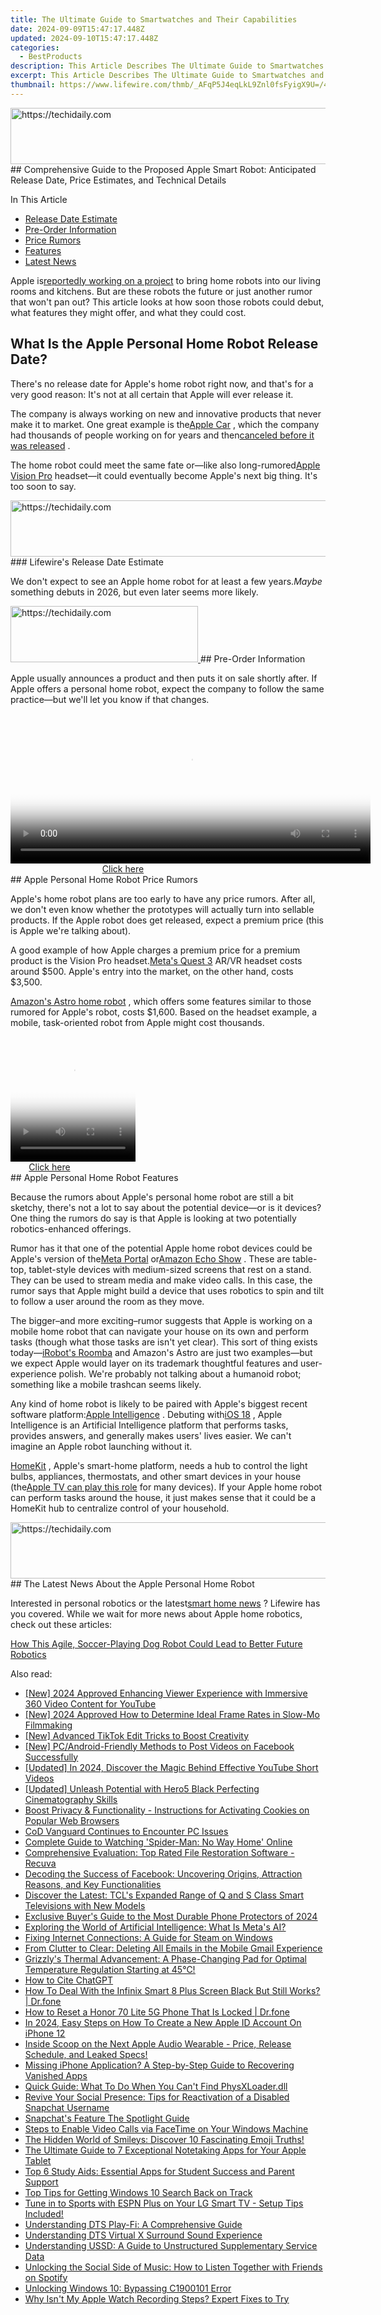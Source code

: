 ```yaml
---
title: The Ultimate Guide to Smartwatches and Their Capabilities
date: 2024-09-09T15:47:17.448Z
updated: 2024-09-10T15:47:17.448Z
categories:
  - BestProducts
description: This Article Describes The Ultimate Guide to Smartwatches and Their Capabilities
excerpt: This Article Describes The Ultimate Guide to Smartwatches and Their Capabilities
thumbnail: https://www.lifewire.com/thmb/_AFqP5J4eqLkL9Znl0fsFyigX9U=/400x300/filters:no_upscale():max_bytes(150000):strip_icc():format(webp)/close-up-of-woman-using-smart-watch-679775068-596a74a33df78c57f4a62897.jpg
---
```


<!-- affiliate ads begin -->
<a href="https://wigfever.sjv.io/c/5597632/2014859/22899" target="_top" id="2014859">
  <img src="//a.impactradius-go.com/display-ad/22899-2014859" border="0" alt="https://techidaily.com" width="728" height="90"/>
</a>
<img height="0" width="0" src="https://wigfever.sjv.io/i/5597632/2014859/22899" style="position:absolute;visibility:hidden;" border="0" />
<!-- affiliate ads end -->
## Comprehensive Guide to the Proposed Apple Smart Robot: Anticipated Release Date, Price Estimates, and Technical Details

In This Article

* [Release Date Estimate](https://www.lifewire.com/#toc-what-is-the-apple-personal-home-robot-release-date)
* [Pre-Order Information](https://www.lifewire.com/#toc-pre-order-information)
* [Price Rumors](https://www.lifewire.com/#toc-apple-personal-home-robot-price-rumors)
* [Features](https://www.lifewire.com/#toc-apple-personal-home-robot-features)
* [Latest News](https://www.lifewire.com/#toc-the-latest-news-about-the-apple-personal-home-robot)

 Apple is[reportedly working on a project](https://www.bloomberg.com/news/articles/2024-04-03/apple-explores-home-robots-after-abandoning-car-efforts?embedded-checkout=true) to bring home robots into our living rooms and kitchens. But are these robots the future or just another rumor that won't pan out? This article looks at how soon those robots could debut, what features they might offer, and what they could cost.

## What Is the Apple Personal Home Robot Release Date?

 There's no release date for Apple's home robot right now, and that's for a very good reason: It's not at all certain that Apple will ever release it.

 The company is always working on new and innovative products that never make it to market. One great example is the[Apple Car](https://www.lifewire.com/apple-car-5210313) , which the company had thousands of people working on for years and then[canceled before it was released](https://www.npr.org/2024/02/27/1234315814/apple-cancels-electric-car) .

 The home robot could meet the same fate or—like also long-rumored[Apple Vision Pro](https://www.lifewire.com/apple-vr-headset-news-and-rumors-6744818) headset—it could eventually become Apple's next big thing. It's too soon to say.

<!-- affiliate ads begin -->
<a href="https://appsumo.8odi.net/c/5597632/2128844/7443" target="_top" id="2128844">
  <img src="//a.impactradius-go.com/display-ad/7443-2128844" border="0" alt="https://techidaily.com" width="728" height="90"/>
</a>
<img height="0" width="0" src="https://appsumo.8odi.net/i/5597632/2128844/7443" style="position:absolute;visibility:hidden;" border="0" />
<!-- affiliate ads end -->
### Lifewire's Release Date Estimate

 We don't expect to see an Apple home robot for at least a few years._Maybe_ something debuts in 2026, but even later seems more likely.

<!-- affiliate ads begin -->
<a href="https://wigfever.sjv.io/c/5597632/1995803/22899" target="_top" id="1995803">
  <img src="//a.impactradius-go.com/display-ad/22899-1995803" border="0" alt="https://techidaily.com" width="300" height="90"/>
</a>
<img height="0" width="0" src="https://wigfever.sjv.io/i/5597632/1995803/22899" style="position:absolute;visibility:hidden;" border="0" />
<!-- affiliate ads end -->
## Pre-Order Information

 Apple usually announces a product and then puts it on sale shortly after. If Apple offers a personal home robot, expect the company to follow the same practice—but we'll let you know if that changes.

<!-- affiliate ads begin -->
<span id="1983473">
					<video width="576" height="240" style="cursor:pointer"
           poster="//a.impactradius-go.com/display-clicktoplayimage/1983473.png"
           onclick="if(!this.playClicked){this.play();this.setAttribute('controls',true);this.playClicked=true;}">
	   <source src="//a.impactradius-go.com/display-ad/22993-1983473">
	   <img src="//a.impactradius-go.com/display-clicktoplayimage/1983473.png" style="border: none; height: 100%; width: 100%; object-fit: contain">
	</video>
	<div style="width:360px;text-align:center"><a href="javascript:window.open(decodeURIComponent('https%3A%2F%2Fhomestyler.sjv.io%2Fc%2F5597632%2F1983473%2F22993'), '_blank');void(0);">Click here</a></div>
</span>
<img height="0" width="0" src="https://imp.pxf.io/i/5597632/1983473/22993" style="position:absolute;visibility:hidden;" border="0" />
<!-- affiliate ads end -->
## Apple Personal Home Robot Price Rumors

 Apple's home robot plans are too early to have any price rumors. After all, we don't even know whether the prototypes will actually turn into sellable products. If the Apple robot does get released, expect a premium price (this is Apple we're talking about).

 A good example of how Apple charges a premium price for a premium product is the Vision Pro headset.[Meta's Quest 3](https://www.lifewire.com/meta-quest-3-vr-headset-7975896) AR/VR headset costs around $500\. Apple's entry into the market, on the other hand, costs $3,500.

[Amazon's Astro home robot](https://www.lifewire.com/amazon-introduces-astro-a-new-robot-assistant-5203324) , which offers some features similar to those rumored for Apple's robot, costs $1,600\. Based on the headset example, a mobile, task-oriented robot from Apple might cost thousands.

<!-- affiliate ads begin -->
<span id="1328683">
					<video width="200" height="200" style="cursor:pointer"
           poster="//a.impactradius-go.com/display-clicktoplayimage/1328683.png"
           onclick="if(!this.playClicked){this.play();this.setAttribute('controls',true);this.playClicked=true;}">
	   <source src="//a.impactradius-go.com/display-ad/15852-1328683">
	   <img src="//a.impactradius-go.com/display-clicktoplayimage/1328683.png" style="border: none; height: 100%; width: 100%; object-fit: contain">
	</video>
	<div style="width:125px;text-align:center"><a href="javascript:window.open(decodeURIComponent('https%3A%2F%2Fthefitville.pxf.io%2Fc%2F5597632%2F1328683%2F15852'), '_blank');void(0);">Click here</a></div>
</span>
<img height="0" width="0" src="https://imp.pxf.io/i/5597632/1328683/15852" style="position:absolute;visibility:hidden;" border="0" />
<!-- affiliate ads end -->
## Apple Personal Home Robot Features

 Because the rumors about Apple's personal home robot are still a bit sketchy, there's not a lot to say about the potential device—or is it devices? One thing the rumors do say is that Apple is looking at two potentially robotics-enhanced offerings.

 Rumor has it that one of the potential Apple home robot devices could be Apple's version of the[Meta Portal](https://www.lifewire.com/what-is-facebook-portal-4571310) or[Amazon Echo Show](https://www.lifewire.com/what-is-the-amazon-echo-show-4150180) . These are table-top, tablet-style devices with medium-sized screens that rest on a stand. They can be used to stream media and make video calls. In this case, the rumor says that Apple might build a device that uses robotics to spin and tilt to follow a user around the room as they move.

 The bigger–and more exciting–rumor suggests that Apple is working on a mobile home robot that can navigate your house on its own and perform tasks (though what those tasks are isn't yet clear). This sort of thing exists today—[iRobot's Roomba](https://www.lifewire.com/what-is-a-roomba-5185461) and Amazon's Astro are just two examples—but we expect Apple would layer on its trademark thoughtful features and user-experience polish. We're probably not talking about a humanoid robot; something like a mobile trashcan seems likely.

 Any kind of home robot is likely to be paired with Apple's biggest recent software platform:[Apple Intelligence](https://www.lifewire.com/what-is-apple-gpt-7571221) . Debuting with[iOS 18](https://www.lifewire.com/ios-18-8552216) , Apple Intelligence is an Artificial Intelligence platform that performs tasks, provides answers, and generally makes users' lives easier. We can't imagine an Apple robot launching without it.

[HomeKit](https://www.lifewire.com/everything-you-need-to-know-about-apple-homekit-4066771) , Apple's smart-home platform, needs a hub to control the light bulbs, appliances, thermostats, and other smart devices in your house (the[Apple TV can play this role](https://www.lifewire.com/apple-tv-4k-2021-review-5215743) for many devices). If your Apple home robot can perform tasks around the house, it just makes sense that it could be a HomeKit hub to centralize control of your household.  

<!-- affiliate ads begin -->
<a href="https://ephamedtechinc.pxf.io/c/5597632/2136627/26400" target="_top" id="2136627">
  <img src="//a.impactradius-go.com/display-ad/26400-2136627" border="0" alt="https://techidaily.com" width="728" height="90"/>
</a>
<img height="0" width="0" src="https://ephamedtechinc.pxf.io/i/5597632/2136627/26400" style="position:absolute;visibility:hidden;" border="0" />
<!-- affiliate ads end -->
## The Latest News About the Apple Personal Home Robot

 Interested in personal robotics or the latest[smart home news](https://www.lifewire.com/smart-home-connected-life-news-4797031) ? Lifewire has you covered. While we wait for more news about Apple home robotics, check out these articles:

[How This Agile, Soccer-Playing Dog Robot Could Lead to Better Future Robotics](https://www.lifewire.com/how-this-agile-soccer-playing-dog-robot-could-lead-to-better-future-robotics-7376298)


<ins class="adsbygoogle"
     style="display:block"
     data-ad-format="autorelaxed"
     data-ad-client="ca-pub-7571918770474297"
     data-ad-slot="1223367746"></ins>



<ins class="adsbygoogle"
     style="display:block"
     data-ad-client="ca-pub-7571918770474297"
     data-ad-slot="8358498916"
     data-ad-format="auto"
     data-full-width-responsive="true"></ins>

<span class="atpl-alsoreadstyle">Also read:</span>
<div><ul>
<li><a href="https://youtube-tips.techidaily.com/024-approved-enhancing-viewer-experience-with-immersive-360-video-content-for-youtube/"><u>[New] 2024 Approved  Enhancing Viewer Experience with Immersive 360 Video Content for YouTube</u></a></li>
<li><a href="https://article-helps.techidaily.com/new-2024-approved-how-to-determine-ideal-frame-rates-in-slow-mo-filmmaking/"><u>[New] 2024 Approved  How to Determine Ideal Frame Rates in Slow-Mo Filmmaking</u></a></li>
<li><a href="https://extra-information.techidaily.com/new-advanced-tiktok-edit-tricks-to-boost-creativity/"><u>[New] Advanced TikTok Edit Tricks to Boost Creativity</u></a></li>
<li><a href="https://facebook-clips.techidaily.com/new-pcandroid-friendly-methods-to-post-videos-on-facebook-successfully/"><u>[New] PC/Android-Friendly Methods to Post Videos on Facebook Successfully</u></a></li>
<li><a href="https://youtube-lab.techidaily.com/ed-in-2024-discover-the-magic-behind-effective-youtube-short-videos/"><u>[Updated] In 2024, Discover the Magic Behind Effective YouTube Short Videos</u></a></li>
<li><a href="https://some-approaches.techidaily.com/updated-unleash-potential-with-hero5-black-perfecting-cinematography-skills/"><u>[Updated] Unleash Potential with Hero5 Black  Perfecting Cinematography Skills</u></a></li>
<li><a href="https://tech-renaissance.techidaily.com/boost-privacy-and-functionality-instructions-for-activating-cookies-on-popular-web-browsers/"><u>Boost Privacy & Functionality - Instructions for Activating Cookies on Popular Web Browsers</u></a></li>
<li><a href="https://program-issues.techidaily.com/cod-vanguard-continues-to-encounter-pc-issues/"><u>CoD Vanguard Continues to Encounter PC Issues</u></a></li>
<li><a href="https://tech-renaissance.techidaily.com/complete-guide-to-watching-spider-man-no-way-home-online/"><u>Complete Guide to Watching 'Spider-Man: No Way Home' Online</u></a></li>
<li><a href="https://tech-renaissance.techidaily.com/comprehensive-evaluation-top-rated-file-restoration-software-recuva/"><u>Comprehensive Evaluation: Top Rated File Restoration Software - Recuva</u></a></li>
<li><a href="https://tech-renaissance.techidaily.com/decoding-the-success-of-facebook-uncovering-origins-attraction-reasons-and-key-functionalities/"><u>Decoding the Success of Facebook: Uncovering Origins, Attraction Reasons, and Key Functionalities</u></a></li>
<li><a href="https://tech-renaissance.techidaily.com/discover-the-latest-tcls-expanded-range-of-q-and-s-class-smart-televisions-with-new-models/"><u>Discover the Latest: TCL's Expanded Range of Q and S Class Smart Televisions with New Models</u></a></li>
<li><a href="https://tech-recovery.techidaily.com/exclusive-buyers-guide-to-the-most-durable-phone-protectors-of-2024/"><u>Exclusive Buyer's Guide to the Most Durable Phone Protectors of 2024</u></a></li>
<li><a href="https://tech-renaissance.techidaily.com/exploring-the-world-of-artificial-intelligence-what-is-metas-ai/"><u>Exploring the World of Artificial Intelligence: What Is Meta's AI?</u></a></li>
<li><a href="https://win11.techidaily.com/fixing-internet-connections-a-guide-for-steam-on-windows/"><u>Fixing Internet Connections: A Guide for Steam on Windows</u></a></li>
<li><a href="https://tech-renaissance.techidaily.com/from-clutter-to-clear-deleting-all-emails-in-the-mobile-gmail-experience/"><u>From Clutter to Clear: Deleting All Emails in the Mobile Gmail Experience</u></a></li>
<li><a href="https://hardware-tips.techidaily.com/grizzlys-thermal-advancement-a-phase-changing-pad-for-optimal-temperature-regulation-starting-at-45c/"><u>Grizzly's Thermal Advancement: A Phase-Changing Pad for Optimal Temperature Regulation Starting at 45°C!</u></a></li>
<li><a href="https://tech-renaissance.techidaily.com/how-to-cite-chatgpt/"><u>How to Cite ChatGPT</u></a></li>
<li><a href="https://change-location.techidaily.com/how-to-deal-with-the-infinix-smart-8-plus-screen-black-but-still-works-drfone-by-drfone-fix-android-problems-fix-android-problems/"><u>How To Deal With the Infinix Smart 8 Plus Screen Black But Still Works? | Dr.fone</u></a></li>
<li><a href="https://techidaily.com/how-to-reset-a-honor-70-lite-5g-phone-that-is-locked-drfone-by-drfone-reset-android-reset-android/"><u>How to Reset a Honor 70 Lite 5G Phone That Is Locked | Dr.fone</u></a></li>
<li><a href="https://ios-unlock.techidaily.com/in-2024-easy-steps-on-how-to-create-a-new-apple-id-account-on-iphone-12-by-drfone-ios/"><u>In 2024, Easy Steps on How To Create a New Apple ID Account On iPhone 12</u></a></li>
<li><a href="https://tech-renaissance.techidaily.com/inside-scoop-on-the-next-apple-audio-wearable-price-release-schedule-and-leaked-specs/"><u>Inside Scoop on the Next Apple Audio Wearable - Price, Release Schedule, and Leaked Specs!</u></a></li>
<li><a href="https://fox-that.techidaily.com/missing-iphone-application-a-step-by-step-guide-to-recovering-vanished-apps/"><u>Missing iPhone Application? A Step-by-Step Guide to Recovering Vanished Apps</u></a></li>
<li><a href="https://tech-renaissance.techidaily.com/quick-guide-what-to-do-when-you-cant-find-physxloaderdll/"><u>Quick Guide: What To Do When You Can't Find PhysXLoader.dll</u></a></li>
<li><a href="https://tech-renaissance.techidaily.com/revive-your-social-presence-tips-for-reactivation-of-a-disabled-snapchat-username/"><u>Revive Your Social Presence: Tips for Reactivation of a Disabled Snapchat Username</u></a></li>
<li><a href="https://article-posts.techidaily.com/snapchats-feature-the-spotlight-guide/"><u>Snapchat's Feature  The Spotlight Guide</u></a></li>
<li><a href="https://tech-renaissance.techidaily.com/steps-to-enable-video-calls-via-facetime-on-your-windows-machine/"><u>Steps to Enable Video Calls via FaceTime on Your Windows Machine</u></a></li>
<li><a href="https://tech-renaissance.techidaily.com/1722891655749-the-hidden-world-of-smileys-discover-10-fascinating-emoji-truths/"><u>The Hidden World of Smileys: Discover 10 Fascinating Emoji Truths!</u></a></li>
<li><a href="https://tech-renaissance.techidaily.com/the-ultimate-guide-to-7-exceptional-notetaking-apps-for-your-apple-tablet/"><u>The Ultimate Guide to 7 Exceptional Notetaking Apps for Your Apple Tablet</u></a></li>
<li><a href="https://tech-renaissance.techidaily.com/top-6-study-aids-essential-apps-for-student-success-and-parent-support/"><u>Top 6 Study Aids: Essential Apps for Student Success and Parent Support</u></a></li>
<li><a href="https://tech-renaissance.techidaily.com/top-tips-for-getting-windows-10-search-back-on-track/"><u>Top Tips for Getting Windows 10 Search Back on Track</u></a></li>
<li><a href="https://tech-renaissance.techidaily.com/tune-in-to-sports-with-espn-plus-on-your-lg-smart-tv-setup-tips-included/"><u>Tune in to Sports with ESPN Plus on Your LG Smart TV - Setup Tips Included!</u></a></li>
<li><a href="https://tech-renaissance.techidaily.com/understanding-dts-play-fi-a-comprehensive-guide/"><u>Understanding DTS Play-Fi: A Comprehensive Guide</u></a></li>
<li><a href="https://tech-renaissance.techidaily.com/understanding-dts-virtual-x-surround-sound-experience/"><u>Understanding DTS Virtual X Surround Sound Experience</u></a></li>
<li><a href="https://tech-renaissance.techidaily.com/understanding-ussd-a-guide-to-unstructured-supplementary-service-data/"><u>Understanding USSD: A Guide to Unstructured Supplementary Service Data</u></a></li>
<li><a href="https://tech-renaissance.techidaily.com/unlocking-the-social-side-of-music-how-to-listen-together-with-friends-on-spotify/"><u>Unlocking the Social Side of Music: How to Listen Together with Friends on Spotify</u></a></li>
<li><a href="https://graphic-issues.techidaily.com/unlocking-windows-10-bypassing-c1900101-error/"><u>Unlocking Windows 10: Bypassing C1900101 Error</u></a></li>
<li><a href="https://tech-renaissance.techidaily.com/why-isnt-my-apple-watch-recording-steps-expert-fixes-to-try/"><u>Why Isn't My Apple Watch Recording Steps? Expert Fixes to Try</u></a></li>
</ul></div>
